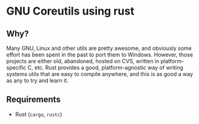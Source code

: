 # GNU Coreutils using rust
Why?
----

Many GNU, Linux and other utils are pretty awesome, and obviously
some effort has been spent in the past to port them to Windows. However, those projects
are either old, abandoned, hosted on CVS, written in platform-specific C, etc.
Rust provides a good, platform-agnostic way of writing systems utils that are easy
to compile anywhere, and this is as good a way as any to try and learn it.

Requirements
------------

* Rust (`cargo`, `rustc`)
